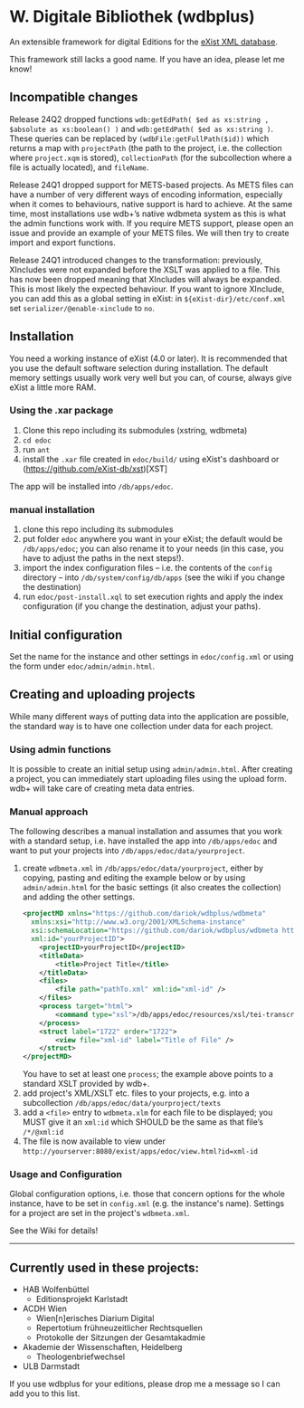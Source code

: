 # W. Digitale Bibliothek (wdbplus)

An extensible framework for digital Editions for the [eXist XML database](https://github.com/eXist-db).

This framework still lacks a good name. If you have an idea, please let me know!

## Incompatible changes

Release 24Q2 dropped functions `wdb:getEdPath( $ed as xs:string , $absolute as xs:boolean() )` and
`wdb:getEdPath( $ed as xs:string )`. These queries can be replaced by `(wdbFile:getFullPath($id))` which returns a map
with `projectPath` (the path to the project, i.e. the collection where `project.xqm` is stored), `collectionPath` (for
the subcollection where a file is actually located), and `fileName`.

Release 24Q1 dropped support for METS-based projects. As METS files can have a number of very different ways of encoding
information, especially when it comes to behaviours, native support is hard to achieve. At the same time, most
installations use wdb+’s native wdbmeta system as this is what the admin functions work with.
If you require METS support, please open an issue and provide an example of your METS files. We will then try to create
import and export functions.

Release 24Q1 introduced changes to the transformation: previously, XIncludes were not expanded before the XSLT was
applied to a file. This has now been dropped meaning that XIncludes will always be expanded. This is most likely the
expected behaviour. If you want to ignore XInclude, you can add this as a global setting in eXist: in
`${eXist-dir}/etc/conf.xml` set `serializer/@enable-xinclude` to `no`.

## Installation
You need a working instance of eXist (4.0 or later). It is recommended that you use the default software selection 
during installation. The default memory settings usually work very well but you can, of course, always give eXist a
little more RAM.
### Using the .xar package
1. Clone this repo including its submodules (xstring, wdbmeta) 
1. `cd edoc`
1. run `ant`
1. install the `.xar` file created in `edoc/build/` using eXist's dashboard or (https://github.com/eXist-db/xst)[XST]

The app will be installed into `/db/apps/edoc`.

### manual installation
1. clone this repo including its submodules
1. put folder `edoc` anywhere you want in your eXist; the default would be `/db/apps/edoc`; you can also rename it to your needs (in this case, you have to adjust the paths in the next steps!).
1. import the index configuration files – i.e. the contents of the `config` directory – into `/db/system/config/db/apps` (see the wiki if you change the destination)
1. run `edoc/post-install.xql` to set execution rights and apply the index configuration (if you change the destination, adjust your paths).

## Initial configuration
Set the name for the instance and other settings in `edoc/config.xml` or using the form under `edoc/admin/admin.html`.

## Creating and uploading projects
While many different ways of putting data into the application are possible, the standard way is to have one collection
under data for each project.

### Using admin functions
It is possible to create an initial setup using `admin/admin.html`. After creating a project, you can immediately start
uploading files using the upload form. wdb+ will take care of creating meta data entries.

### Manual approach
The following describes a manual installation and assumes that you work with a standard setup, i.e. have installed the app
into `/db/apps/edoc` and want to put your projects into `/db/apps/edoc/data/yourproject`.

1. create `wdbmeta.xml` in `/db/apps/edoc/data/yourproject`, either by copying, pasting and editing the example below or by using
`admin/admin.html` for the basic settings (it also creates the collection) and adding the other settings.
    ```XML
    <projectMD xmlns="https://github.com/dariok/wdbplus/wdbmeta"
      xmlns:xsi="http://www.w3.org/2001/XMLSchema-instance"
      xsi:schemaLocation="https://github.com/dariok/wdbplus/wdbmeta https://raw.githubusercontent.com/dariok/wdbmeta/master/wdbmeta.xsd"
      xml:id="yourProjectID">
        <projectID>yourProjectID</projectID>
        <titleData>
            <title>Project Title</title>
        </titleData>
        <files>
            <file path="pathTo.xml" xml:id="xml-id" />
        </files>
        <process target="html">
            <command type="xsl">/db/apps/edoc/resources/xsl/tei-transcript.xsl</command>
        </process>
        <struct label="1722" order="1722">
            <view file="xml-id" label="Title of File" />
        </struct>
    </projectMD>
    ```
    You have to set at least one `process`; the example above points to a standard XSLT provided by wdb+.
1. add project's XML/XSLT etc. files to your projects, e.g. into a subcollection `/db/apps/edoc/data/yourproject/texts`
1. add a `<file>` entry to `wdbmeta.xlm` for each file to be displayed; you MUST give it an `xml:id` which SHOULD be the same as that file’s `/*/@xml:id`
1. The file is now available to view under `http://yourserver:8080/exist/apps/edoc/view.html?id=xml-id`

### Usage and Configuration
Global configuration options, i.e. those that concern options for the whole instance, have to be set in `config.xml` (e.g. the instance's name).
Settings for a project are set in the project's `wdbmeta.xml`.

See the Wiki for details!

----

## Currently used in these projects:

* HAB Wolfenbüttel
  * Editionsprojekt Karlstadt
* ACDH Wien
  * Wien[n]erisches Diarium Digital
  * Repertotium frühneuzeitlicher Rechtsquellen
  * Protokolle der Sitzungen der Gesamtakadmie
* Akademie der Wissenschaften, Heidelberg
  * Theologenbriefwechsel
* ULB Darmstadt

If you use wdbplus for your editions, please drop me a message so I can add you to this list.
